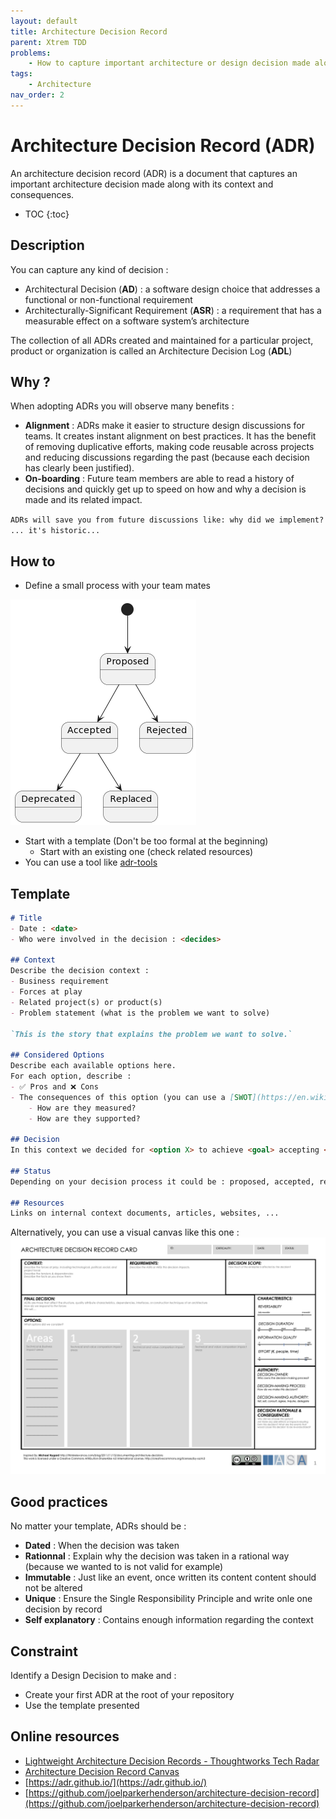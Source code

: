 ```yaml
---
layout: default
title: Architecture Decision Record
parent: Xtrem TDD
problems:
    - How to capture important architecture or design decision made along with its context and consequences ?
tags: 
    - Architecture
nav_order: 2
---
```

# Architecture Decision Record (ADR)
An architecture decision record (ADR) is a document that captures an important architecture decision made along with its context and consequences.

- TOC
    {:toc}

## Description
You can capture any kind of decision :
- Architectural Decision (**AD**) : a software design choice that addresses a functional or non-functional requirement
- Architecturally-Significant Requirement (**ASR**) : a requirement that has a measurable effect on a software system’s architecture

The collection of all ADRs created and maintained for a particular project, product or organization is called an Architecture Decision Log (**ADL**)

## Why ?
When adopting ADRs you will observe many benefits :
- **Alignment** : ADRs make it easier to structure design discussions for teams. It creates instant alignment on best practices. It has the benefit of removing duplicative efforts, making code reusable across projects and reducing discussions regarding the past (because each decision has clearly been justified).
- **On-boarding** : Future team members are able to read a history of decisions and quickly get up to speed on how and why a decision is made and its related impact.

`ADRs will save you from future discussions like: why did we implement? ... it's historic...`

## How to
- Define a small process with your team mates

![Example process](img/adr-states.png)
- Start with a template (Don't be too formal at the beginning)
    - Start with an existing one (check related resources)
- You can use a tool like [adr-tools](https://github.com/npryce/adr-tools)

## Template
```markdown
# Title
- Date : <date>
- Who were involved in the decision : <decides>

## Context
Describe the decision context :
- Business requirement
- Forces at play
- Related project(s) or product(s)
- Problem statement (what is the problem we want to solve)

`This is the story that explains the problem we want to solve.`

## Considered Options
Describe each available options here.
For each option, describe :
- ✅ Pros and ❌ Cons 
- The consequences of this option (you can use a [SWOT](https://en.wikipedia.org/wiki/SWOT_analysis) for example) : 
    - How are they measured?
    - How are they supported?

## Decision
In this context we decided for <option X> to achieve <goal> accepting <downside>.

## Status
Depending on your decision process it could be : proposed, accepted, rejected, deprecated ...

## Resources
Links on internal context documents, articles, websites, ...
```

Alternatively, you can use a visual canvas like this one :
![Architecture Decision Record Canvas](img/adr-canvas.png)

## Good practices
No matter your template, ADRs should be :
- **Dated** : When the decision was taken
- **Rationnal** : Explain why the decision was taken in a rational way (because we wanted to is not valid for example)
- **Immutable** : Just like an event, once written its content content should not be altered
- **Unique** : Ensure the Single Responsibility Principle and write onle one decision by record
- **Self explanatory** : Contains enough information regarding the context 

## Constraint
Identify a Design Decision to make and :
- Create your first ADR at the root of your repository
- Use the template presented

## Online resources
- [Lightweight Architecture Decision Records - Thoughtworks Tech Radar](https://www.thoughtworks.com/radar/techniques/lightweight-architecture-decision-records)
- [Architecture Decision Record Canvas](https://itabok.iasaglobal.org/architecture-decision-record/)
- [https://adr.github.io/](https://adr.github.io/)
- [https://github.com/joelparkerhenderson/architecture-decision-record](https://github.com/joelparkerhenderson/architecture-decision-record)